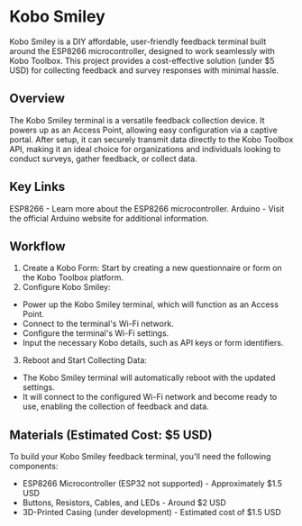 # Kobo Smiley
Kobo Smiley is a DIY affordable, user-friendly feedback terminal built around the ESP8266 microcontroller, designed to work seamlessly with Kobo Toolbox. This project provides a cost-effective solution (under $5 USD) for collecting feedback and survey responses with minimal hassle.

## Overview
The Kobo Smiley terminal is a versatile feedback collection device. It powers up as an Access Point, allowing easy configuration via a captive portal. After setup, it can securely transmit data directly to the Kobo Toolbox API, making it an ideal choice for organizations and individuals looking to conduct surveys, gather feedback, or collect data.

## Key Links
ESP8266 - Learn more about the ESP8266 microcontroller.
Arduino - Visit the official Arduino website for additional information.


## Workflow
1. Create a Kobo Form: Start by creating a new questionnaire or form on the Kobo Toolbox platform.
2. Configure Kobo Smiley:
- Power up the Kobo Smiley terminal, which will function as an Access Point.
- Connect to the terminal's Wi-Fi network.
- Configure the terminal's Wi-Fi settings.
- Input the necessary Kobo details, such as API keys or form identifiers.
3. Reboot and Start Collecting Data:
- The Kobo Smiley terminal will automatically reboot with the updated settings.
- It will connect to the configured Wi-Fi network and become ready to use, enabling the collection of feedback and data.

## Materials (Estimated Cost: $5 USD)

To build your Kobo Smiley feedback terminal, you'll need the following components:

- ESP8266 Microcontroller (ESP32 not supported) - Approximately $1.5 USD
- Buttons, Resistors, Cables, and LEDs - Around $2 USD
- 3D-Printed Casing (under development) - Estimated cost of $1.5 USD


